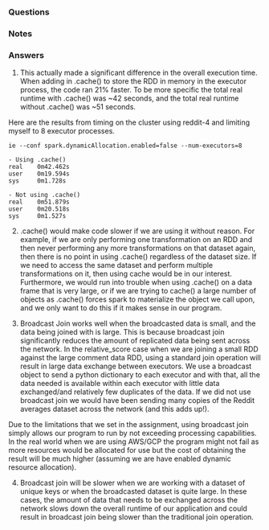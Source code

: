 ### Questions

### Notes

### Answers

1. This actually made a significant difference in the overall execution time. When adding in .cache() to store the RDD in memory in the executor process, the code ran 21% faster. To be more specific the total real runtime with .cache() was ~42 seconds, and the total real runtime without .cache() was ~51 seconds.

Here are the results from timing on the cluster using reddit-4 and limiting myself to 8 executor processes. 

    ie --conf spark.dynamicAllocation.enabled=false --num-executors=8

    - Using .cache()
    real    0m42.462s
    user    0m19.594s
    sys     0m1.728s

    - Not using .cache()
    real    0m51.879s
    user    0m20.518s
    sys     0m1.527s

2. .cache() would make code slower if we are using it without reason. For example, if we are only performing one transformation on an RDD and then never performing any more transformations on that dataset again, then there is no point in using .cache() regardless of the dataset size. If we need to access the same dataset and perform multiple transformations on it, then using cache would be in our interest. Furthermore, we would run into trouble when using .cache() on a data frame that is very large, or if we are trying to cache() a large number of objects as .cache() forces spark to materialize the object we call upon, and we only want to do this if it makes sense in our program.

3. Broadcast Join works well when the broadcasted data is small, and the data being joined with is large. This is because broadcast join significantly reduces the amount of replicated data being sent across the network. In the relative_score case when we are joining a small RDD against the large comment data RDD, using a standard join operation will result in large data exchange between executors. We use a broadcast object to send a python dictionary to each executor and with that, all the data needed is available within each executor with little data exchanged/and relatively few duplicates of the data. If we did not use broadcast join we would have been sending many copies of the Reddit averages dataset across the network (and this adds up!).

Due to the limitations that we set in the assignment, using broadcast join simply allows our program to run by not exceeding processing capabilities. In the real world when we are using AWS/GCP the program might not fail as more resources would be allocated for use but the cost of obtaining the result will be much higher (assuming we are have enabled dynamic resource allocation).

4. Broadcast join will be slower when we are working with a dataset of unique keys or when the broadcasted dataset is quite large. In these cases, the amount of data that needs to be exchanged across the network slows down the overall runtime of our application and could result in broadcast join being slower than the traditional join operation.